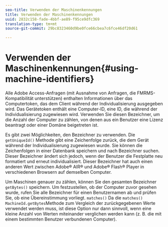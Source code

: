 ```yaml
---
seo-title: Verwenden der Maschinenkennungen
title: Verwenden der Maschinenkennungen
uuid: 2832c158-fade-4bbf-ae89-f95ce9dfc369
translation-type: tm+mt
source-git-commit: 29bc8323460d9be0fce66cbea7c6fce46df20d61

---
```



# Verwenden der Maschinenkennungen{#using-machine-identifiers}

Alle Adobe Access-Anfragen (mit Ausnahme von Anfragen, die FMRMS-Kompatibilität unterstützen) enthalten Informationen über das Computertoken, das dem Client während der Individualisierung ausgegeben wird. Das Gerätetoken enthält eine Computer-ID, eine ID, die während der Individualisierung zugewiesen wird. Verwenden Sie diesen Bezeichner, um die Anzahl der Computer zu zählen, von denen aus ein Benutzer eine Lizenz beantragt oder einer Domäne beigetreten ist.

Es gibt zwei Möglichkeiten, den Bezeichner zu verwenden. Die `getUniqueId()` Methode gibt eine Zeichenfolge zurück, die dem Gerät während der Individualisierung zugewiesen wurde. Sie können die Zeichenfolgen in einer Datenbank speichern und nach Bezeichner suchen. Dieser Bezeichner ändert sich jedoch, wenn der Benutzer die Festplatte neu formatiert und erneut individualisiert. Dieser Bezeichner hat auch einen anderen Wert zwischen Adobe® AIR® und Adobe® Flash® Player in verschiedenen Browsern auf demselben Computer.

Um Maschinen genauer zu zählen, können Sie den gesamten Bezeichner `getBytes()` speichern. Um festzustellen, ob der Computer zuvor gesehen wurde, rufen Sie alle Bezeichner für einen Benutzernamen ab und prüfen Sie, ob eine Übereinstimmung vorliegt. `matches()` Da die `matches()` `MachineId.getBytes`Methode zum Vergleich der zurückgegebenen Werte verwendet werden muss, ist diese Option nur dann sinnvoll, wenn eine kleine Anzahl von Werten miteinander verglichen werden kann (z. B. die mit einem bestimmten Benutzer verbundenen Computer).
